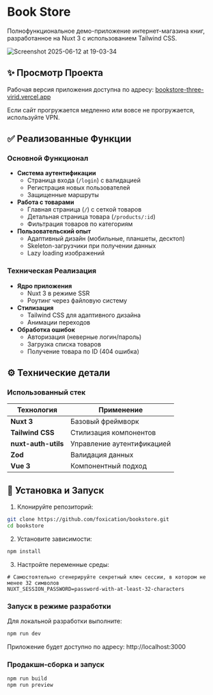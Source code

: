 # Book Store

Полнофункциональное демо-приложение интернет-магазина книг, разработанное на Nuxt 3 с использованием Tailwind CSS.

![Screenshot 2025-06-12 at 19-03-34 ](https://github.com/user-attachments/assets/d4889cdb-300d-47cf-8d2b-baff4d49b96f)

## ✨ Просмотр Проекта

Рабочая версия приложения доступна по адресу: [bookstore-three-virid.vercel.app](https://bookstore-three-virid.vercel.app/)

Если сайт прогружается медленно или вовсе не прогружается, используйте VPN.

## ✅ Реализованные Функции

### Основной Функционал

- **Система аутентификации**
  - Страница входа (`/login`) с валидацией
  - Регистрация новых пользователей
  - Защищенные маршруты
- **Работа с товарами**
  - Главная страница (`/`) с сеткой товаров
  - Детальная страница товара (`/products/:id`)
  - Фильтрация товаров по категориям
- **Пользовательский опыт**
  - Адаптивный дизайн (мобильные, планшеты, десктоп)
  - Skeleton-загрузчики при получении данных
  - Lazy loading изображений

### Техническая Реализация

- **Ядро приложения**
  - Nuxt 3 в режиме SSR
  - Роутинг через файловую систему
- **Стилизация**
  - Tailwind CSS для адаптивного дизайна
  - Анимации переходов
- **Обработка ошибок**
  - Авторизация (неверные логин/пароль)
  - Загрузка списка товаров
  - Получение товара по ID (404 ошибка)

## ⚙️ Технические детали

### Использованный стек

| Технология | Применение |
|------------|------------|
| **Nuxt 3** | Базовый фреймворк |
| **Tailwind CSS** | Стилизация компонентов |
| **nuxt-auth-utils** | Управление аутентификацией |
| **Zod** | Валидация данных |
| **Vue 3** | Компонентный подход |

## 🔧 Установка и Запуск

1. Клонируйте репозиторий:

```bash
git clone https://github.com/foxication/bookstore.git
cd bookstore
```

2. Установите зависимости:

```bash
npm install
```

3. Настройте переменные среды:

```.env
# Самостоятельно сгенерируйте секретный ключ сессии, в котором не менее 32 символов
NUXT_SESSION_PASSWORD=password-with-at-least-32-characters
```

### Запуск в режиме разработки

Для локальной разработки выполните:

```bash
npm run dev
```

Приложение будет доступно по адресу: http://localhost:3000

### Продакшн-сборка и запуск

```bash
npm run build
npm run preview
```
